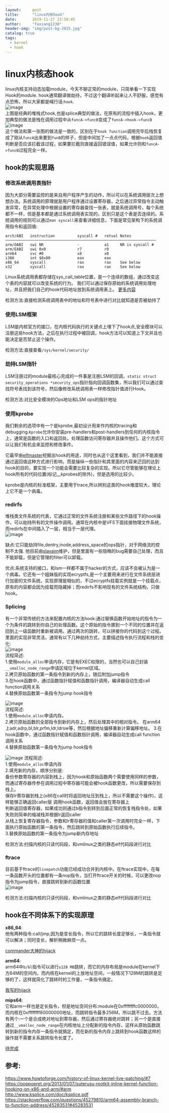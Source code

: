 ```yaml
---
layout:     post
title:      "linux内核hook"
date:       2019-11-27 23:50:45
author:     "faxiang1230"
header-img: "img/post-bg-2015.jpg"
catalog: true
tags:
  - kernel
  - hook
---
```

# linux内核态hook
linux内核支持动态加载module，今天不聊正常的module，只简单看一下实现Hook的module. hook通常翻译做劫持，不过这个翻译听起来让人不舒服，感觉有点恐怖，所以大家都是喊行话:`hook`.  
![image](../images/hook-flow1.jpg)  
上图是经典的堆栈式hook,也是splice典型的做法，在原有的流程中插入hook，更加典型的做法是栈在调用过程中从`funcA->funcB`变成了`funcA->hook->funcB`  
![image](../images/hook-flow2.jpg)  
这个做法和第一张图的做法是一致的，区别在于`hook function`调用完毕后栈恢复成了刚从`funcA`出来要到`funB`的样子，但是中间加了一点点代码，根据`hook`返回值判断是否应该拦截该过程，如果要拦截则直接返回错误值，如果允许则和`funcA->funcB`过程完全一样。  
## hook的实现思路
### 修改系统调用表指针
因为大部分需要监控的是来自用户程序产生的动作，所以可以在系统调用层次上想想办法。系统调用的原理就是用户程序通过设置寄存器，之后通过异常指令主动触发异常，在异常处理中根据设置的寄存器查找一张表，就是系统调用号，每个系统都不一样，但是基本都是通过系统调用表实现的，区别只是这个表是否连续的。系统调用的规则可以通过`man syscall`来查看详细信息，下面是常见架构下的系统调用指令和返回值:
```
arch/ABI   instruction          syscall #   retval Notes
───────────────────────────────────────────────────────────────────
arm/OABI   swi NR               -           a1     NR is syscall #
arm/EABI   swi 0x0              r7          r0
arm64      svc #0               x8          x0
i386       int $0x80            eax         eax
x86_64     syscall              rax         rax    See below
x32        syscall              rax         rax    See below
```
Linux系统调用表都存储在sys_call_table位置，是一个连续的数组，通过改变这个表的内容就可以改变系统的行为。
我们可以通过保存原始的系统调用处理地址，并且把我们自己的hook代码地址放到系统调用表上。
[更多内容]()

检测方法:直接检测系统调用表中的地址和符号表中进行对比就知道是否被劫持了

### 使用LSM框架
LSM是内核官方的接口，在内核代码执行的关键点上埋下了hook点,安全模块可以注册这些hook方法，之后在执行过程中被回调，hook方法可以知道上下文并且也能决定是否禁止这个操作。

检测方法:直接查看`/sys/kernel/security/`

### 劫持LSM指针
LSM注册过的module最核心完成的一件事是注册LSM的回调，`static struct security_operations *security_ops`指针指向回调函数集，所以我们可以通过查找符号表找到该符号，然后像修改系统调用表一样修改指针值进行Hook。

检测方法:对比安全模块的Ops地址和LSM ops的指针地址

### 使用kprobe
我们剩余的选项中有一个是kprobe,最初设计用来作内核的tracing和debugging.`Kprobe`允许你安装pre-handlers和post-handlers到任何的内核指令上，通常是函数的入口和返回处。处理函数访问寄存器并且操作他们。这个方式可以让我们有机会来监控和修改事件。

它最早由[elfmaster](https://github.com/elfmaster/kprobe_rootkit)挖掘出hook的用途，同时也从这个这里看到，我们并不能直接通过返回值这种方式进行影响，而是操纵一些指针和其里面的内容来迂回的达到hook的目的，要实现一个功能会需要比较复杂的实现。所以它尽管能够在理论上hook所有的代码位置(标记__kprobes的除外)，但是选用的比较少。

kprobe是内核的标准框架，主要用于trace,所以辨别这类的hook难度较大，理论上它不是一个病毒。
### redirfs
堆栈类文件系统的代表，它通过正常的文件系统注册和某些文件路径下的hook操作，可以劫持所有的文件操作调用。通常在内核中是VFS下面挂接物理文件系统，而redirfs在中间插入了一层，相当于一层代理。  
![image](../images/redirfs.jpg)  

缺点:它只能劫持file,dentry,inode,address_space的ops指针，对于网络流的控制不太强.
他目前由[slavaim](https://github.com/slavaim/redirfs)维护，但是里面有一些隐晦的bug需要自己处理，而且不能卸载，但是它管理的filter可以卸载。

优点:系统支持的接口，和lsm一样都不属于hacker的方式，应该不会被认为是一个病毒。它还有一个姐妹版的实现ecryptfs,是一个主要用来进行在文件系统层进行加密的文件系统，实现原理是相似的，不过ecryptfs挂载实例就是一个挂载点，原有的内容都会因为挂载而隐藏掉；而redirfs不影响现有的文件系统结构，只做hook。

### Splicing

有一个非常传统的方法来配置内核的方法hook:通过替换函数开始地址的指令为一个为条件的跳转到你自己的处理函数。这个原始的指令挪到一个不同的位置并在返回到上一级函数时重新被调用。通过两次的跳转，可以拼接你的代码到这个过程。里面的实现非常灵活，通常有以下几种劫持方式，主要描述指令执行流程和栈的变化:  
![image](../images/splice-hook1.jpg)  
流程简述:  
1.使用`module_alloc`申请内存，它是有EXEC权限的，当然也可以自己封装`__vmalloc_node_range`申请区域位于kernel区域。  
2.拷贝原始函数的第一条指令到新的内存上，随后附加jump指令  
3.在hook函数中，通过函数指针赋值和函数指针调用，编译器自动生成call function调用关系  
4.替换原始函数第一条指令为jump hook指令  

![image](../images/splice-hook2.jpg)  
流程简述:  
1.使用`module_alloc`申请内存。  
2.拷贝原始函数的全部指令到新的内存上，然后处理其中的相对指令。
在arm64上adr,adrp,bl,blr,prfm,ldr,ldrsw等，然后根据地址偏移重新计算偏移地址。
3.在hook函数中，通过函数指针赋值和函数指针调用，编译器自动生成call function调用关系  
4.替换原始函数第一条指令为jump hook指令  

![image](../images/splice-hook3.jpg)
流程简述:  
1.使用`module_alloc`申请内存  
2.填充新的内存，顺序分别是:  
备份参数寄存器的内容到栈上，因为hook和原始函数两个需要使用同样的参数，而通过寄存器传参在调用过程中寄存器可能会被hook函数更改，所以需要保存到栈上。  
保存lr寄存器到栈上(x86在call时将返回地址压到栈上，所以不需要这个操作)，这样能够正确返回caller层
调用hook函数，返回值会放在寄存器上  
判断返回值寄存器，如果成功则通过b指令到转到后面正常的恢复栈指令处，如果失败则简单的缩减栈并根据lr返回caller  
从栈上恢复寄存器指令，参数和lr寄存器的值和caller第一次调用时完全一样，下面执行原始函数的第一条指令，然后跳转到原始函数执行后续指令。  
3.替换原始函数的第一条指令为jump新内存地址

检测方法:扫描内核的只读代码段，和vmlinux之类的静态elf代码段进行对比

### ftrace
目前基于ftrace的`livepatch`功能已经成功合并到内核中。在ftrace实现中，在每一条函数开头的位置都有一条nop指令，当打开ftrace开关的时候，可以更改nop指令为jump指令，直接跳转到新的函数位置  
![image](../images/livepatch1.png)  

检测方法:扫描内核的只读代码段，和vmlinux之类的静态elf代码段进行对比

## hook在不同体系下的实现原理
**x86_64**:  
他有两种指令:call/jmp,因为是变长指令，所以它的跳转长度足够长，一条指令就可以解决；同时变长，解析稍微麻烦一点。

[commander大神的hijack](https://github.com/cormander/tpe-lkm/tree/1.0.2  )

**arm64**:  
arm64中`b/bl`指令可以进行`±128 MB`跳转，而它的内存布局是module在kernel下方64M的空间内，而内核在kernel的上放地址空间，一般情况下128M的跳转是足够的了，这样就简化了跳转时的工作量，一条指令搞定。  

[我写的hijack](https://github.com/faxiang1230/Demo/tree/master/kernel/hook/aarch64)

**mips64**:  
它和arm一样也是定长指令，但是地址空间分布:module在0xffffffffc0000000，而内核在0xffffffff80000000地址，而跳转指令最多256M，所以跳不过去。方法有两个:一个是合成绝对地址到寄存器，然后通过寄存器绝对跳转；另一个是直接通过`__vmalloc_node_range`在内核地址上分配新的指令内存，这样从原始函数跳转到新的指令内存一条指令就搞定，而在新的指令内存上跳转到hook函数这样的操作就不需要关系跳转指令长度了。

[待完成]()
## 参考:
https://www.howtoforge.com/history-of-linux-kernel-live-patching/#7  
https://poppopret.org/2013/01/07/suterusu-rootkit-inline-kernel-function-hooking-on-x86-and-arm/#arm  
http://www.ksplice.com/doc/ksplice.pdf  
https://stackoverflow.com/questions/45279810/arm64-assembly-branch-to-function-address/45283531#45283531
